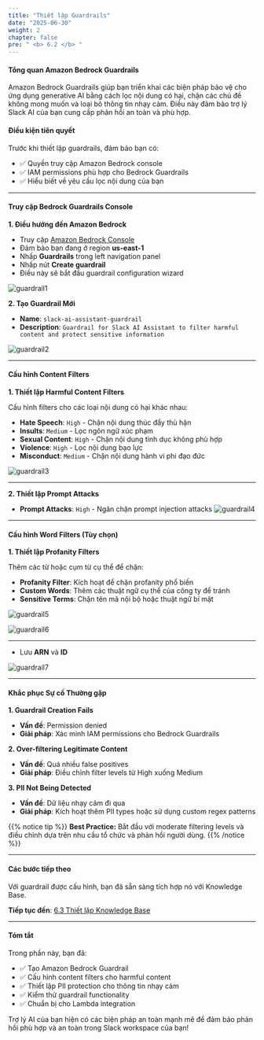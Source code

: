 ```yaml
---
title: "Thiết lập Guardrails"
date: "2025-06-30"
weight: 2
chapter: false
pre: " <b> 6.2 </b> "
---
```


#### Tổng quan Amazon Bedrock Guardrails

Amazon Bedrock Guardrails giúp bạn triển khai các biện pháp bảo vệ cho ứng dụng generative AI bằng cách lọc nội dung có hại, chặn các chủ đề không mong muốn và loại bỏ thông tin nhạy cảm. Điều này đảm bảo trợ lý Slack AI của bạn cung cấp phản hồi an toàn và phù hợp.

#### Điều kiện tiên quyết

Trước khi thiết lập guardrails, đảm bảo bạn có:

- ✅ Quyền truy cập Amazon Bedrock console
- ✅ IAM permissions phù hợp cho Bedrock Guardrails
- ✅ Hiểu biết về yêu cầu lọc nội dung của bạn

---

#### Truy cập Bedrock Guardrails Console

**1. Điều hướng đến Amazon Bedrock**

- Truy cập [Amazon Bedrock Console](https://console.aws.amazon.com/bedrock/)
- Đảm bảo bạn đang ở region **us-east-1**
- Nhấp **Guardrails** trong left navigation panel
- Nhấp nút **Create guardrail**
- Điều này sẽ bắt đầu guardrail configuration wizard

![guardrail1](/images/6-bedrock_setup/6.2-guardrails/guardrail1.png?width=90pc)

**2. Tạo Guardrail Mới**

- **Name**: `slack-ai-assistant-guardrail`
- **Description**: `Guardrail for Slack AI Assistant to filter harmful content and protect sensitive information`

![guardrail2](/images/6-bedrock_setup/6.2-guardrails/guardrail2.png?width=90pc)

---

#### Cấu hình Content Filters

**1. Thiết lập Harmful Content Filters**

Cấu hình filters cho các loại nội dung có hại khác nhau:

- **Hate Speech**: `High` - Chặn nội dung thúc đẩy thù hận
- **Insults**: `Medium` - Lọc ngôn ngữ xúc phạm
- **Sexual Content**: `High` - Chặn nội dung tình dục không phù hợp
- **Violence**: `High` - Lọc nội dung bạo lực
- **Misconduct**: `Medium` - Chặn nội dung hành vi phi đạo đức

![guardrail3](/images/6-bedrock_setup/6.2-guardrails/guardrail3.png?width=90pc)

---

**2. Thiết lập Prompt Attacks**

- **Prompt Attacks**: `High` - Ngăn chặn prompt injection attacks
  ![guardrail4](/images/6-bedrock_setup/6.2-guardrails/guardrail4.png?width=90pc)

---

#### Cấu hình Word Filters (Tùy chọn)

**1. Thiết lập Profanity Filters**

Thêm các từ hoặc cụm từ cụ thể để chặn:

- **Profanity Filter**: Kích hoạt để chặn profanity phổ biến
- **Custom Words**: Thêm các thuật ngữ cụ thể của công ty để tránh
- **Sensitive Terms**: Chặn tên mã nội bộ hoặc thuật ngữ bí mật

![guardrail5](/images/6-bedrock_setup/6.2-guardrails/guardrail5.png?width=90pc)

![guardrail6](/images/6-bedrock_setup/6.2-guardrails/guardrail6.png?width=90pc)

---

- Lưu **ARN** và **ID**

![guardrail7](/images/6-bedrock_setup/6.2-guardrails/guardrail7.png?width=90pc)

---

#### Khắc phục Sự cố Thường gặp

**1. Guardrail Creation Fails**

- **Vấn đề**: Permission denied
- **Giải pháp**: Xác minh IAM permissions cho Bedrock Guardrails

**2. Over-filtering Legitimate Content**

- **Vấn đề**: Quá nhiều false positives
- **Giải pháp**: Điều chỉnh filter levels từ High xuống Medium

**3. PII Not Being Detected**

- **Vấn đề**: Dữ liệu nhạy cảm đi qua
- **Giải pháp**: Kích hoạt thêm PII types hoặc sử dụng custom regex patterns

{{% notice tip %}}
**Best Practice:** Bắt đầu với moderate filtering levels và điều chỉnh dựa trên nhu cầu tổ chức và phản hồi người dùng.
{{% /notice %}}

---

#### Các bước tiếp theo

Với guardrail được cấu hình, bạn đã sẵn sàng tích hợp nó với Knowledge Base.

**Tiếp tục đến**: [6.3 Thiết lập Knowledge Base](../6.3-knowledge_base/)

---

#### Tóm tắt

Trong phần này, bạn đã:

- ✅ Tạo Amazon Bedrock Guardrail
- ✅ Cấu hình content filters cho harmful content
- ✅ Thiết lập PII protection cho thông tin nhạy cảm
- ✅ Kiểm thử guardrail functionality
- ✅ Chuẩn bị cho Lambda integration

Trợ lý AI của bạn hiện có các biện pháp an toàn mạnh mẽ để đảm bảo phản hồi phù hợp và an toàn trong Slack workspace của bạn!
